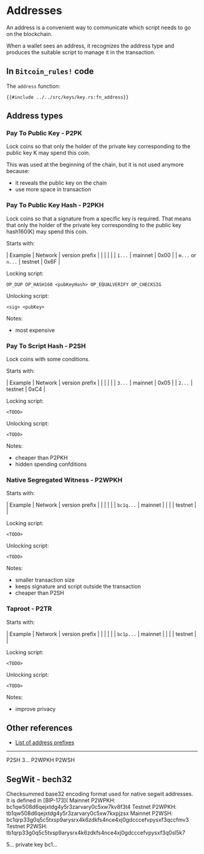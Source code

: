 # Addresses

An address is a convenient way to communicate which script needs to go on the blockchain.

When a wallet sees an address, it recognizes the address type and produces the suitable script to manage it in the transaction.

## In `Bitcoin_rules!` code

The `address` function:
```rust,no_run,noplayground
{{#include ../../src/keys/key.rs:fn_address}}
```

## Address types

### Pay To Public Key - P2PK

Lock coins so that only the holder of the private key corresponding to the public key K may spend this coin.

This was used at the beginning of the chain, but it is not used anymore because:
- it reveals the public key on the chain
- use more space in transaction

### Pay To Public Key Hash - P2PKH
Lock coins so that a signature from a specific key is required. That means that only the holder of the private key corresponding to the public key hash160(K) may spend this coin.

Starts with:

| Example           | Network | version prefix |
|                   |         |                |
| `1...`            | mainnet | 0x00           |
| `m...` or `n...`  | testnet | 0x6F           |

Locking script:
  
    OP_DUP OP_HASH160 <pubKeyHash> OP_EQUALVERIFY OP_CHECKSIG

Unlocking script:
  
    <sig> <pubKey>

Notes:

- most expensive

### Pay To Script Hash - P2SH
Lock coins with some conditions.

Starts with:

| Example | Network | version prefix |
|         |         |                |
| `3...`  | mainnet | 0x05           |
| `2...`  | testnet | 0xC4           |

Locking script:
  
    <TODO>

Unlocking script:
  
    <TODO>

Notes:

- cheaper than P2PKH
- hidden spending confditions

### Native Segregated Witness - P2WPKH

Starts with:

| Example    | Network | version prefix |
|            |         |                |
| `bc1q...`  | mainnet |                |
|            | testnet |                |

Locking script:
  
    <TODO>

Unlocking script:
  
    <TODO>

Notes:

- smaller transaction size
- keeps signature and script outside the transaction
- cheaper than P2SH

### Taproot - P2TR

Starts with:

| Example    | Network | version prefix |
|            |         |                |
| `bc1p...`  | mainnet |                |
|            | testnet |                |

Locking script:
  
    <TODO>

Unlocking script:
  
    <TODO>

Notes:

- improve privacy

## Other references

- [List of address prefixes](https://en.bitcoin.it/wiki/List_of_address_prefixes)

---

P2SH    3...
P2WPKH
P2WSH





## SegWit - bech32

Checksummed base32 encoding format used for native segwit addresses. It is defined in [BIP-173](
Mainnet P2WPKH: bc1qw508d6qejxtdg4y5r3zarvary0c5xw7kv8f3t4
Testnet P2WPKH: tb1qw508d6qejxtdg4y5r3zarvary0c5xw7kxpjzsx
Mainnet P2WSH: bc1qrp33g0q5c5txsp9arysrx4k6zdkfs4nce4xj0gdcccefvpysxf3qccfmv3
Testnet P2WSH: tb1qrp33g0q5c5txsp9arysrx4k6zdkfs4nce4xj0gdcccefvpysxf3q0sl5k7

5...    private key
bc1...



